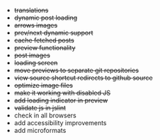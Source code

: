 * ~~translations~~
* ~~dynamic post loading~~
* ~~arrows images~~
* ~~prev/next dynamic support~~
* ~~cache fetched posts~~
* ~~preview functionality~~
* ~~post images~~
* ~~loading screen~~
* ~~move previews to separate git repositories~~
* ~~view source shortcut redirects to github source~~
* ~~optimize image files~~
* ~~make it working with disabled JS~~
* ~~add loading indicator in preview~~
* ~~validate js in jslint~~
* check in all browsers
* add accessibility improvements
* add microformats